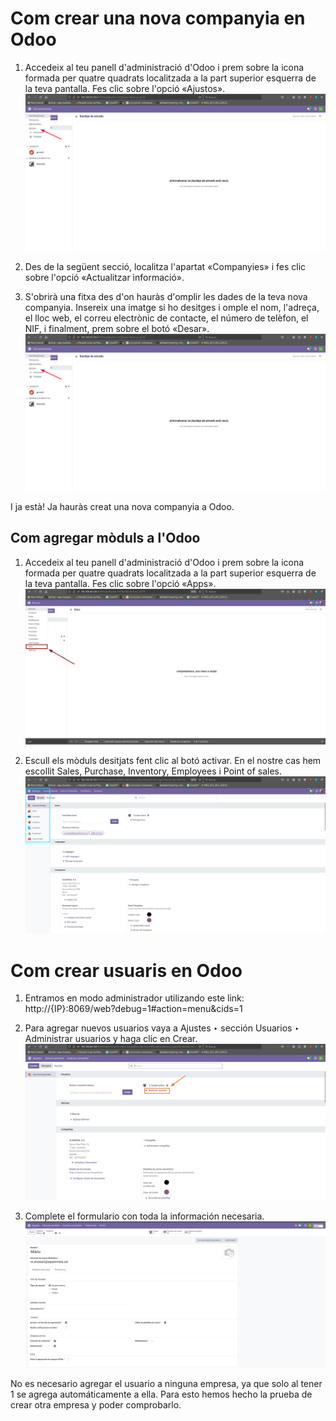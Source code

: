 # Com crear una nova companyia en Odoo

1. Accedeix al teu panell d'administració d'Odoo i prem sobre la icona formada per quatre quadrats localitzada a la part superior esquerra de la teva pantalla. Fes clic sobre l'opció «Ajustos».  
   ![foto_ajustes](https://github.com/amartinez14-sapa/oodo.github.io-Public/blob/main/img/foto_ajustes.jpeg)

2. Des de la següent secció, localitza l'apartat «Companyies» i fes clic sobre l'opció «Actualitzar informació».

3. S'obrirà una fitxa des d'on hauràs d'omplir les dades de la teva nova companyia. Insereix una imatge si ho desitges i omple el nom, l'adreça, el lloc web, el correu electrònic de contacte, el número de telèfon, el NIF, i finalment, prem sobre el botó «Desar».  
   ![datos_empresa](https://github.com/amartinez14-sapa/oodo.github.io-Public/blob/main/img/foto_ajustes.jpeg?raw=true)

I ja està! Ja hauràs creat una nova companyia a Odoo.

## Com agregar mòduls a l'Odoo

1. Accedeix al teu panell d'administració d'Odoo i prem sobre la icona formada per quatre quadrats localitzada a la part superior esquerra de la teva pantalla. Fes clic sobre l'opció «Apps».  
   ![apps](https://github.com/amartinez14-sapa/oodo.github.io-Public/blob/main/img/apps.jpeg)

2. Escull els mòduls desitjats fent clic al botó activar. En el nostre cas hem escollit Sales, Purchase, Inventory, Employees i Point of sales.  
   ![moduls](https://github.com/amartinez14-sapa/oodo.github.io-Public/blob/main/img/moduls.jpeg)

# Com crear usuaris en Odoo

1. Entramos en modo administrador utilizando este link:  
   http://{IP}:8069/web?debug=1#action=menu&cids=1

2. Para agregar nuevos usuarios vaya a Ajustes ‣ sección Usuarios ‣ Administrar usuarios y haga clic en Crear.  
   ![gestionar_usuarios](https://github.com/amartinez14-sapa/oodo.github.io-Public/blob/main/img/gestionar_usuarios.jpeg)

3. Complete el formulario con toda la información necesaria.  
   ![usuario](https://github.com/amartinez14-sapa/oodo.github.io-Public/blob/main/img/usuario.jpeg)

No es necesario agregar el usuario a ninguna empresa, ya que solo al tener 1 se agrega automáticamente a ella. Para esto hemos hecho la prueba de crear otra empresa y poder comprobarlo.